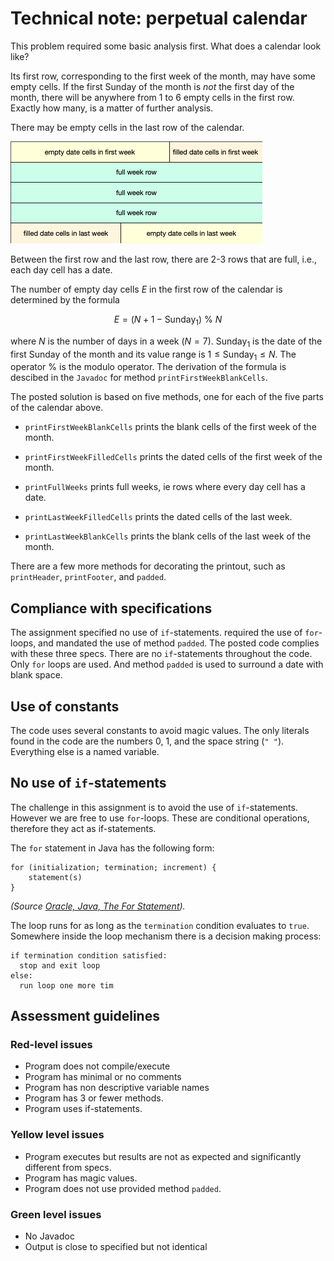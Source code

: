 # Technical note: perpetual calendar

This problem required some basic analysis first. What does a calendar look like? 

Its first row, corresponding to the first week of the month, may have some empty cells. If the first Sunday of the month is *not* the first day of the month, there will be anywhere from 1 to 6 empty cells in the first row. Exactly how many, is a matter of further analysis.

There may be empty cells in the last row of the calendar.

![](PerpetualCalendar.png)

Between the first row and the last row, there are 2-3 rows that are full, i.e., each day cell has a date.

The number of empty day cells $E$ in the first row of the calendar is determined by the formula

$$
E = (N+1-\text{Sunday}_1)\ \%\ N
$$

where $N$ is the number of days in a week ($N=7$). $\text{Sunday}_1$ is the date of the first Sunday of the month and its value range is $1\leq\text{Sunday}_1\leq N$. The operator $\%$ is the modulo operator. The derivation of the formula is descibed in the ``Javadoc`` for method ``printFirstWeekBlankCells``.

The posted solution is based on five methods, one for each of the five parts of the calendar above.

* ``printFirstWeekBlankCells`` prints the blank cells of the first week of the month.

* ``printFirstWeekFilledCells`` prints the dated cells of the first week of the month.

* ``printFullWeeks`` prints full weeks, ie rows where every day cell has a date.

* ``printLastWeekFilledCells`` prints the dated cells of the last week.

* ``printLastWeekBlankCells`` prints the blank cells of the last week of the month.

There are a few more methods for decorating the printout, such as ``printHeader``, ``printFooter``, and ``padded``.

## Compliance with specifications

The assignment specified no use of `if`-statements. required the use of ``for``-loops, and mandated the use of method ``padded``. The posted code complies with these three specs. There are no `if`-statements throughout the code. Only ``for`` loops are used. And method ``padded`` is used to surround a date with blank space.

## Use of constants

The code uses several constants to avoid magic values. The only literals found in the code are the numbers 0, 1, and the space string (``" "``). Everything else is a named variable.

## No use of ``if``-statements

The challenge in this assignment is to avoid the use of ``if``-statements. However we are free to use ``for``-loops. These are conditional operations, therefore they act as if-statements.

The ``for`` statement in Java has the following form:

```
for (initialization; termination; increment) {
    statement(s)
}
```
*(Source [Oracle, Java, The For Statement](https://docs.oracle.com/javase/tutorial/java/nutsandbolts/for.html)).*

The loop runs for as long as the ``termination`` condition evaluates to ``true``. Somewhere inside the loop mechanism there is a decision making process:

```
if termination condition satisfied:
  stop and exit loop
else: 
  run loop one more tim
```

## Assessment guidelines

### Red-level issues

* Program does not compile/execute
* Program has minimal or no comments
* Program has non descriptive variable names
* Program has 3 or fewer methods.
* Program uses if-statements.

### Yellow level issues

* Program executes but results are not as expected and significantly different from specs.
* Program has magic values.
* Program does not use provided method ``padded``.

### Green level issues

* No Javadoc
* Output is close to specified but not identical
